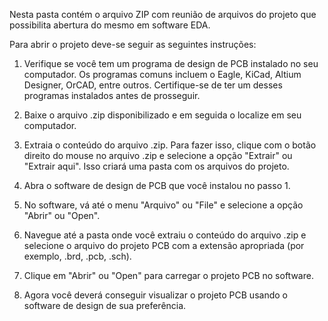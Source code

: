 Nesta pasta contém o arquivo ZIP com reunião de arquivos do projeto que possibilita abertura do mesmo em software EDA.

Para abrir o projeto deve-se seguir as seguintes instruções:

1. Verifique se você tem um programa de design de PCB instalado no seu computador. Os programas comuns incluem o Eagle, KiCad, Altium Designer, OrCAD, entre outros. Certifique-se de ter um desses programas instalados antes de prosseguir.

2. Baixe o arquivo .zip disponibilizado e em seguida o localize em seu computador. 

3. Extraia o conteúdo do arquivo .zip. Para fazer isso, clique com o botão direito do mouse no arquivo .zip e selecione a opção "Extrair" ou "Extrair aqui". Isso criará uma pasta com os arquivos do projeto.

4. Abra o software de design de PCB que você instalou no passo 1.

5. No software, vá até o menu "Arquivo" ou "File" e selecione a opção "Abrir" ou "Open".

6. Navegue até a pasta onde você extraiu o conteúdo do arquivo .zip e selecione o arquivo do projeto PCB com a extensão apropriada (por exemplo, .brd, .pcb, .sch).

7. Clique em "Abrir" ou "Open" para carregar o projeto PCB no software.

8. Agora você deverá conseguir visualizar o projeto PCB usando o software de design de sua preferência.
